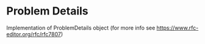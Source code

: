 # Problem Details

Implementation of ProblemDetails object (for more info see https://www.rfc-editor.org/rfc/rfc7807)